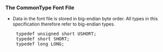 <h3>The CommonType Font File</h3>

* Data in the font file is stored in big-endian byte order. All types in this specification therefore refer to big-endian types.

<pre class="idl">
    typedef unsigned short USHORT;
    typedef short SHORT;
    typedef long LONG;
</pre>
